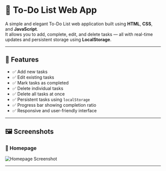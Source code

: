 # 📝 To-Do List Web App

A simple and elegant To-Do List web application built using **HTML**, **CSS**, and **JavaScript**.  
It allows you to add, complete, edit, and delete tasks — all with real-time updates and persistent storage using **LocalStorage**.

---

## 🚀 Features

- ✅ Add new tasks
- ✅ Edit existing tasks
- ✅ Mark tasks as completed
- ✅ Delete individual tasks
- ✅ Delete all tasks at once
- ✅ Persistent tasks using `localStorage`
- ✅ Progress bar showing completion ratio
- ✅ Responsive and user-friendly interface

---

## 🖼️ Screenshots

### 📌 Homepage
![Homepage Screenshot](./screenshots/homepage.png)


---
